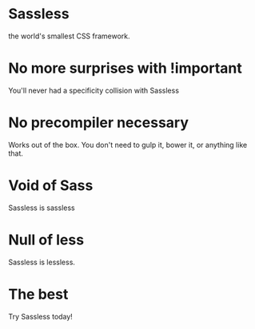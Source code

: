 Sassless
========

the world's smallest CSS framework.


# No more surprises with !important
You'll never had a specificity collision with Sassless

# No precompiler necessary
Works out of the box. You don't need to gulp it, bower it, or anything like that.

# Void of Sass
Sassless is sassless

# Null of less
Sassless is lessless.

# The best
Try Sassless today!
